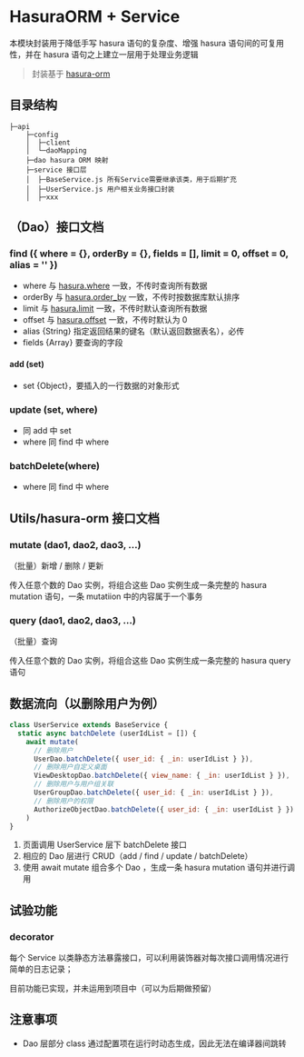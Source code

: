 # HasuraORM + Service

本模块封装用于降低手写 hasura 语句的复杂度、增强 hasura 语句间的可复用性，并在 hasura 语句之上建立一层用于处理业务逻辑

> 封装基于 [hasura-orm](https://github.com/timeshift92/hasura-orm.git)

## 目录结构

```
├─api
    ├─config
    │  ├─client
    │  └─daoMapping
    ├─dao hasura ORM 映射
    ├─service 接口层
    │  ├─BaseService.js 所有Service需要继承该类，用于后期扩充
    │  ├─UserService.js 用户相关业务接口封装
    │  ├─xxx
```



## （Dao）接口文档

### find ({ where = {}, orderBy = {}, fields = [], limit = 0, offset = 0, alias = '' })

- where 与 [hasura.where](https://hasura.io/docs/1.0/graphql/core/queries/query-filters.html#the-where-argument)  一致，不传时查询所有数据
- orderBy 与 [hasura.order_by](https://hasura.io/docs/1.0/graphql/core/queries/sorting.html#the-order-by-argument) 一致，不传时按数据库默认排序
- limit 与 [hasura.limit](https://hasura.io/docs/1.0/graphql/core/queries/pagination.html#limit-results-from-an-offset) 一致，不传时默认查询所有数据
- offset 与 [hasura.offset](https://hasura.io/docs/1.0/graphql/core/queries/pagination.html#limit-results-from-an-offset) 一致，不传时默认为 0
- alias {String} 指定返回结果的键名（默认返回数据表名），必传
- fields {Array<String>} 要查询的字段

#### add (set)

- set {Object}，要插入的一行数据的对象形式

### update (set, where)

- 同 add 中 set
- where 同 find 中 where

### batchDelete(where)

- where 同 find 中 where

## Utils/hasura-orm 接口文档

### mutate (dao1, dao2, dao3, ...)

（批量）新增 / 删除 / 更新

传入任意个数的 Dao 实例，将组合这些 Dao 实例生成一条完整的 hasura mutation 语句，一条 mutatiion 中的内容属于一个事务

### query (dao1, dao2, dao3, ...)

（批量）查询

传入任意个数的 Dao 实例，将组合这些 Dao 实例生成一条完整的 hasura query 语句

## 数据流向（以删除用户为例）

```javascript
class UserService extends BaseService {
  static async batchDelete (userIdList = []) {
    await mutate(
      // 删除用户
      UserDao.batchDelete({ user_id: { _in: userIdList } }),
      // 删除用户自定义桌面
      ViewDesktopDao.batchDelete({ view_name: { _in: userIdList } }),
      // 删除用户与用户组关联
      UserGroupDao.batchDelete({ user_id: { _in: userIdList } }),
      // 删除用户的权限
      AuthorizeObjectDao.batchDelete({ user_id: { _in: userIdList } })
    )
}
```

1. 页面调用 UserService 层下 batchDelete 接口
2. 相应的 Dao 层进行 CRUD（add / find / update / batchDelete）
3. 使用 await mutate 组合多个 Dao ，生成一条 hasura mutation 语句并进行调用

## 试验功能

### decorator

每个 Service 以类静态方法暴露接口，可以利用装饰器对每次接口调用情况进行简单的日志记录；

目前功能已实现，并未运用到项目中（可以为后期做预留）

## 注意事项

- Dao 层部分 class 通过配置项在运行时动态生成，因此无法在编译器间跳转

